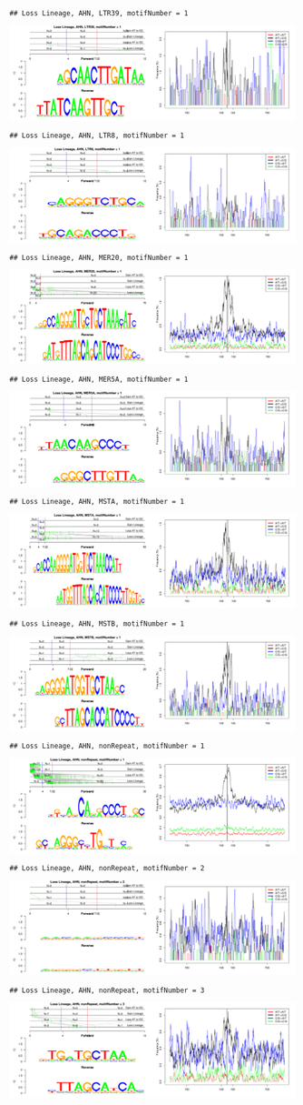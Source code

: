 

```
## Loss Lineage, AHN, LTR39, motifNumber = 1
```

![plot of chunk motifPValues](figure/motifPValues1.png) 

```
## Loss Lineage, AHN, LTR8, motifNumber = 1
```

![plot of chunk motifPValues](figure/motifPValues2.png) 

```
## Loss Lineage, AHN, MER20, motifNumber = 1
```

![plot of chunk motifPValues](figure/motifPValues3.png) 

```
## Loss Lineage, AHN, MER5A, motifNumber = 1
```

![plot of chunk motifPValues](figure/motifPValues4.png) 

```
## Loss Lineage, AHN, MSTA, motifNumber = 1
```

![plot of chunk motifPValues](figure/motifPValues5.png) 

```
## Loss Lineage, AHN, MSTB, motifNumber = 1
```

![plot of chunk motifPValues](figure/motifPValues6.png) 

```
## Loss Lineage, AHN, nonRepeat, motifNumber = 1
```

![plot of chunk motifPValues](figure/motifPValues7.png) 

```
## Loss Lineage, AHN, nonRepeat, motifNumber = 2
```

![plot of chunk motifPValues](figure/motifPValues8.png) 

```
## Loss Lineage, AHN, nonRepeat, motifNumber = 3
```

![plot of chunk motifPValues](figure/motifPValues9.png) 
  
